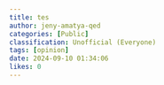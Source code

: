 ```yaml
---
title: tes
author: jeny-amatya-qed
categories: [Public]
classification: Unofficial (Everyone)
tags: [opinion]
date: 2024-09-10 01:34:06 
likes: 0
---
```


